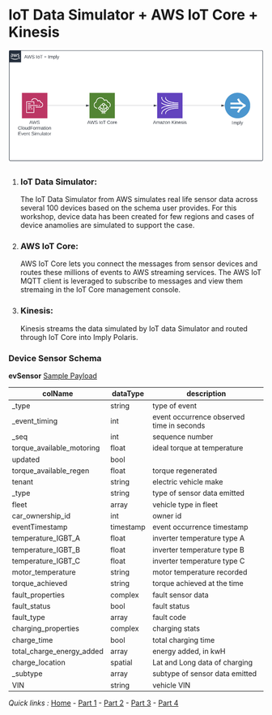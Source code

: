 # IoT Data Simulator + AWS IoT Core + Kinesis 


![AWS Stack + Imply Polaris](https://github.com/implydata/imply-iot-workshop/blob/main/Part2/Iot%2BImply.png "AWS Stack + Imply Polaris")

1.  ### IoT Data Simulator:

    The IoT Data Simulator from AWS simulates real life sensor data across several 100 devices based on the schema user provides. For this workshop, device data has been created for few regions and cases of device anamolies are simulated to support the case.

2.  ### AWS IoT Core:
   
    AWS IoT Core lets you connect the messages from sensor devices and routes these millions of events to AWS streaming services.  The AWS IoT MQTT client is leveraged to subscribe to messages and view them stremaing in the IoT Core management console.  

3.  ### Kinesis:
   
    Kinesis streams the data simulated by IoT data Simulator and routed through IoT Core into Imply Polaris. 


### Device Sensor Schema

**evSensor**  [Sample Payload](/Part2/evSensor.json) 

colName| dataType| description  
|---|---|---|
|_type|string|type of event|  
|_event_timing|int|event occurrence observed time in seconds|   
|_seq|int|sequence number| 
|torque_available_motoring|float|ideal torque at temperature|  
|updated|bool|  |  
|torque_available_regen|float|torque regenerated|  
|tenant|string|electric vehicle make|  
|_type|string|type of sensor data emitted|  
|fleet|array|vehicle type in fleet|  
|car_ownership_id|int|owner id|  
|eventTimestamp|timestamp|event occurrence timestamp|  
|temperature_IGBT_A|float|inverter temperature type A|  
|temperature_IGBT_B|float|inverter temperature type B|  
|temperature_IGBT_C|float|inverter temperature type C|  
|motor_temperature|string|motor temperature recorded|  
|torque_achieved|string|torque achieved at the time|  
|fault_properties|complex<JSON>|fault sensor data|  
  |fault_status|bool|fault status|  
  |fault_type|array|fault code|  
|charging_properties|complex<JSON>|charging stats|  
  |charge_time|bool|total charging time|  
  |total_charge_energy_added|array|energy added, in kwH|  
  |charge_location|spatial|Lat and Long data of charging|  
|_subtype|array|subtype of sensor data emitted|  
|VIN|string|vehicle VIN|  



*Quick links :*
[Home](/README.md) - [Part 1](/Part1/README.md) - [Part 2](/Part2/README.md) - [Part 3](/Part3/README.md) - [Part 4](/Part4/README.md)
